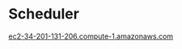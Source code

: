 # Scheduler

[ec2-34-201-131-206.compute-1.amazonaws.com](ec2-34-201-131-206.compute-1.amazonaws.com)


